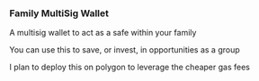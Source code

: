 ### Family MultiSig Wallet 

A multisig wallet to act as a safe within your family 

You can use this to save, or invest, in opportunities as a group 

I plan to deploy this on polygon to leverage the cheaper gas fees
